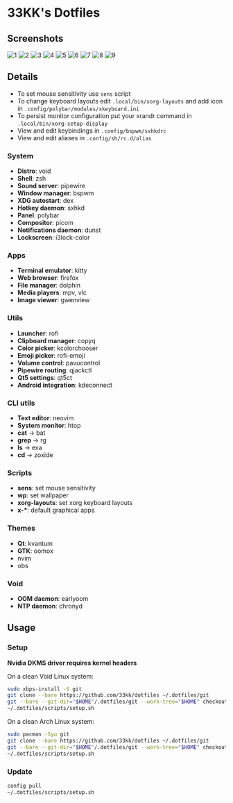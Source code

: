 # 33KK's Dotfiles

## Screenshots

![1](.dotfiles/screenshots/1.png)
![2](.dotfiles/screenshots/2.png)
![3](.dotfiles/screenshots/3.png)
![4](.dotfiles/screenshots/4.png)
![5](.dotfiles/screenshots/5.png)
![6](.dotfiles/screenshots/6.png)
![7](.dotfiles/screenshots/7.png)
![8](.dotfiles/screenshots/8.png)
![9](.dotfiles/screenshots/9.png)

## Details

- To set mouse sensitivity use `sens` script
- To change keyboard layouts edit `.local/bin/xorg-layouts` and add icon in `.config/polybar/modules/xkeyboard.ini`
- To persist monitor configuration put your xrandr command in `.local/bin/xorg-setup-display`
- View and edit keybindings in `.config/bspwm/sxhkdrc`
- View and edit aliases in `.config/sh/rc.d/alias`

### System

- **Distro**: void
- **Shell**: zsh
- **Sound server**: pipewire
- **Window manager**: bspwm
- **XDG autostart**: dex
- **Hotkey daemon**: sxhkd
- **Panel**: polybar
- **Compositor**: picom
- **Notifications daemon**: dunst
- **Lockscreen**: i3lock-color

### Apps

- **Terminal emulator**: kitty
- **Web browser**: firefox
- **File manager**: dolphin
- **Media players**: mpv, vlc
- **Image viewer**: gwenview

### Utils

- **Launcher**: rofi
- **Clipboard manager**: copyq
- **Color picker**: kcolorchooser
- **Emoji picker**: rofi-emoji
- **Volume control**: pavucontrol
- **Pipewire routing**: qjackctl
- **Qt5 settings**: qt5ct
- **Android integration**: kdeconnect

### CLI utils

- **Text editor**: neovim
- **System monitor**: htop
- **cat** -> bat
- **grep** -> rg
- **ls** -> exa
- **cd** -> zoxide

### Scripts
- **sens**: set mouse sensitivity
- **wp**: set wallpaper
- **xorg-layouts**: set xorg keyboard layouts
- **x-\***: default graphical apps

### Themes

- **Qt**: kvantum
- **GTK**: oomox
- nvim
- obs

### Void

- **OOM daemon**: earlyoom
- **NTP daemon**: chronyd

## Usage

### Setup

**Nvidia DKMS driver requires kernel headers**

On a clean Void Linux system:
```bash
sudo xbps-install -S git
git clone --bare https://github.com/33kk/dotfiles ~/.dotfiles/git
git --bare --git-dir="$HOME"/.dotfiles/git --work-tree="$HOME" checkout
~/.dotfiles/scripts/setup.sh
```

On a clean Arch Linux system:
```bash
sudo pacman -Syu git
git clone --bare https://github.com/33kk/dotfiles ~/.dotfiles/git
git --bare --git-dir="$HOME"/.dotfiles/git --work-tree="$HOME" checkout
~/.dotfiles/scripts/setup.sh
```

### Update

```bash
config pull
~/.dotfiles/scripts/setup.sh
```
